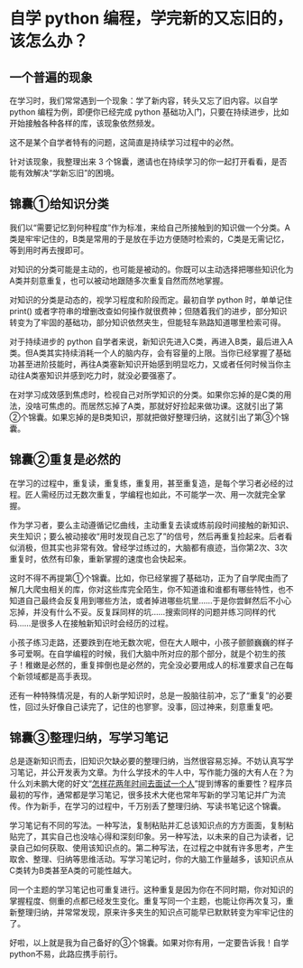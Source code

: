 # 自学 python 编程，学完新的又忘旧的，该怎么办？

## 一个普遍的现象

在学习时，我们常常遇到一个现象：学了新内容，转头又忘了旧内容。以自学 python 编程为例，即便你已经完成 python 基础功入门，只要在持续进步，比如开始接触各种各样的库，该现象依然频发。

这不是某个自学者特有的问题，这简直是持续学习过程中的必然。

针对该现象，我整理出来 3 个锦囊，邀请也在持续学习的你一起打开看看，是否能有效解决“学新忘旧”的困境。

## 锦囊①给知识分类

我们以“需要记忆到何种程度”作为标准，来给自己所接触到的知识做一个分类。A类是牢牢记住的，B类是常用的于是放在手边方便随时检索的，C类是无需记忆，等到用时再去搜即可。

对知识的分类可能是主动的，也可能是被动的。你既可以主动选择把哪些知识化为A类并刻意重复，也可以被动地跟随多次重复自然而然地掌握。

对知识的分类是动态的，视学习程度和阶段而定。最初自学 python 时，单单记住 print() 或者字符串的增删改查如何操作就很费神；但随着我们的进步，部分知识转变为了牢固的基础功，部分知识依然夹生，但能轻车熟路知道哪里检索可得。

对于持续进步的 python 自学者来说，新知识先进入C类，再进入B类，最后进入A类。但A类其实持续消耗一个人的脑内存，会有容量的上限。当你已经掌握了基础功甚至进阶技能时，再往A类塞新知识开始感到明显吃力，又或者任何时候当你主动往A类塞知识并感到吃力时，就没必要强塞了。

在对学习成效感到焦虑时，检视自己对所学知识的分类。如果你忘掉的是C类的用法，没啥可焦虑的。而居然忘掉了A类，那就好好捡起来做功课。这就引出了第②个锦囊。如果忘掉的是B类知识，那就把做好整理归纳，这就引出了第③个锦囊。

## 锦囊②重复是必然的

在学习的过程中，重复读，重复练，重复用，甚至重复造，是每个学习者必经的过程。匠人需经历过无数次重复，学编程也如此，不可能学一次、用一次就完全掌握。

作为学习者，要么主动遵循记忆曲线，主动重复去读或练前段时间接触的新知识、夹生知识；要么被动接收“用时发现自己忘了”的信号，然后再重复捡起来。后者看似消极，但其实也非常有效。曾经学过练过的，大脑都有痕迹，当你第2次、3次重复时，依然有印象，重新掌握的速度也会快起来。

这时不得不再提第①个锦囊。比如，你已经掌握了基础功，正为了自学爬虫而了解几大爬虫相关的库，你对这些库完全陌生，你不知道谁和谁都有哪些特性，也不知道自己最终会反复用到哪些方法，或者掉进哪些坑里……于是你尝鲜然后不小心忘掉，并没有什么不妥。反复踩同样的坑……搜索同样的问题并练习同样的代码……是很多人在接触新知识时会经历的过程。

小孩子练习走路，还要跌到在地无数次呢，但在大人眼中，小孩子颤颤巍巍的样子多可爱啊。在自学编程的时候，我们大脑中所对应的那个部分，就是个初生的孩子！稚嫩是必然的，重复摔倒也是必然的，完全没必要用成人的标准要求自己在每个新领域都是高手表现。

还有一种特殊情况是，有的人新学知识时，总是一股脑往前冲，忘了“重复”的必要性，回过头好像自己读完了，记住的也寥寥。没事，回过神来，刻意重复吧。

## 锦囊③整理归纳，写学习笔记

总是逐新知识而去，旧知识欠缺必要的整理归纳，当然很容易忘掉。不妨认真写学习笔记，并公开发表为文章。为什么学技术的牛人中，写作能力强的大有人在？为什么刘未鹏大佬的好文“[怎样花两年时间去面试一个人](http://mindhacks.cn/2011/11/04/how-to-interview-a-person-for-two-years/)”提到博客的重要性？程序员最初的写作，通常都是学习笔记，很多技术大佬也常年写新的学习笔记并广为流传。作为新手，在学习的过程中，千万别丢了整理归纳、写读书笔记这个锦囊。

学习笔记有不同的写法。一种写法，复制粘贴并汇总该知识点的方方面面，复制粘贴完了，其实自己也没啥心得和深刻印象。另一种写法，以未来的自己为读者，记录自己如何获取、使用该知识点的。第二种写法，在过程之中就有许多思考，产生取舍、整理、归纳等思维活动。写学习笔记时，你的大脑工作量越多，该知识点从C类转为B类甚至A类的可能性越大。

同一个主题的学习笔记也可重复进行。这种重复是因为你在不同时期，你对知识的掌握程度、侧重的点都已经发生变化。重复写同一个主题，也能让你再次复习，重新整理归纳，并常常发现，原来许多夹生的知识点可能早已默默转变为牢牢记住的了。

好啦，以上就是我为自己备好的③个锦囊。如果对你有用，一定要告诉我！自学python不易，此路应携手前行。

